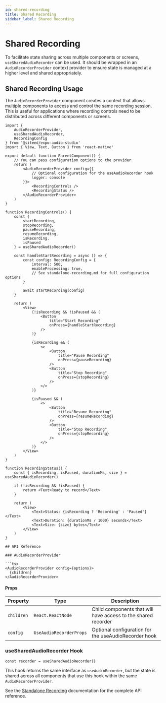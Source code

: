 ```yaml
---
id: shared-recording
title: Shared Recording
sidebar_label: Shared Recording
---
```


# Shared Recording

To facilitate state sharing across multiple components or screens, `useSharedAudioRecorder` can be used. It should be wrapped in an `AudioRecorderProvider` context provider to ensure state is managed at a higher level and shared appropriately.

## Shared Recording Usage

The `AudioRecorderProvider` component creates a context that allows multiple components to access and control the same recording session. This is useful for applications where recording controls need to be distributed across different components or screens.

```tsx
import {
    AudioRecorderProvider,
    useSharedAudioRecorder,
    RecordingConfig
} from '@siteed/expo-audio-studio'
import { View, Text, Button } from 'react-native'

export default function ParentComponent() {
    // You can pass configuration options to the provider
    return (
        <AudioRecorderProvider config={{
            // Optional configuration for the useAudioRecorder hook
            logger: console
        }}>
            <RecordingControls />
            <RecordingStatus />
        </AudioRecorderProvider>
    )
}

function RecordingControls() {
    const { 
        startRecording, 
        stopRecording,
        pauseRecording,
        resumeRecording,
        isRecording,
        isPaused
    } = useSharedAudioRecorder()

    const handleStartRecording = async () => {
        const config: RecordingConfig = {
            interval: 500,
            enableProcessing: true,
            // See standalone-recording.md for full configuration options
        }
        
        await startRecording(config)
    }

    return (
        <View>
            {!isRecording && !isPaused && (
                <Button 
                    title="Start Recording" 
                    onPress={handleStartRecording} 
                />
            )}
            
            {isRecording && (
                <>
                    <Button 
                        title="Pause Recording" 
                        onPress={pauseRecording} 
                    />
                    <Button 
                        title="Stop Recording" 
                        onPress={stopRecording} 
                    />
                </>
            )}
            
            {isPaused && (
                <>
                    <Button 
                        title="Resume Recording" 
                        onPress={resumeRecording} 
                    />
                    <Button 
                        title="Stop Recording" 
                        onPress={stopRecording} 
                    />
                </>
            )}
        </View>
    )
}

function RecordingStatus() {
    const { isRecording, isPaused, durationMs, size } = useSharedAudioRecorder()
    
    if (!isRecording && !isPaused) {
        return <Text>Ready to record</Text>
    }
    
    return (
        <View>
            <Text>Status: {isRecording ? 'Recording' : 'Paused'}</Text>
            <Text>Duration: {durationMs / 1000} seconds</Text>
            <Text>Size: {size} bytes</Text>
        </View>
    )
}

## API Reference

### AudioRecorderProvider

```tsx
<AudioRecorderProvider config={options}>
  {children}
</AudioRecorderProvider>
```

#### Props

| Property | Type | Description |
|----------|------|-------------|
| `children` | `React.ReactNode` | Child components that will have access to the shared recorder |
| `config` | `UseAudioRecorderProps` | Optional configuration for the useAudioRecorder hook |

### useSharedAudioRecorder Hook

```tsx
const recorder = useSharedAudioRecorder()
```

This hook returns the same interface as `useAudioRecorder`, but the state is shared across all components that use this hook within the same `AudioRecorderProvider`.

See the [Standalone Recording](./standalone-recording.md#api-reference) documentation for the complete API reference.
